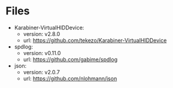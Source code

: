 # Files

* Karabiner-VirtualHIDDevice:
  * version: v2.8.0
  * url: https://github.com/tekezo/Karabiner-VirtualHIDDevice
* spdlog:
  * version: v0.11.0
  * url: https://github.com/gabime/spdlog
* json:
  * version: v2.0.7
  * url: https://github.com/nlohmann/json

